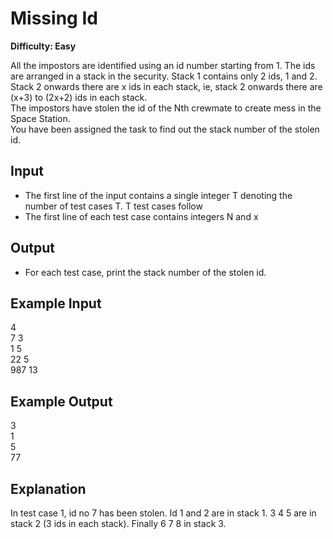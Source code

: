 # Missing Id

**Difficulty: Easy**

All the impostors are identified using an id number starting from 1. The ids are arranged in a stack in the security. Stack 1 contains only 2 ids, 1 and 2. Stack 2 onwards there are x ids in each stack, ie, stack 2 onwards there are (x+3) to (2x+2) ids in each stack. <br/>
The impostors have stolen the id of the Nth crewmate to create mess in the Space Station. <br/>
You have been assigned the task to find out the stack number of the stolen id.

## Input

- The first line of the input contains a single integer T denoting the number of test cases T. T test cases follow
- The first line of each test case contains integers N and x

## Output

- For each test case, print the stack number of the stolen id.

## Example Input

4 <br/>
7 3 <br/>
1 5 <br/>
22 5 <br/>
987 13

## Example Output

3 <br/>
1 <br/>
5 <br/>
77

## Explanation

In test case 1, id no 7 has been stolen. Id 1 and 2 are in stack 1. 3 4 5 are in stack 2 (3 ids in each stack). Finally 6 7 8 in stack 3.
